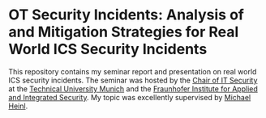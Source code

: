 # OT Security Incidents: Analysis of and Mitigation Strategies for Real World ICS Security Incidents
This repository contains my seminar report and presentation on real world ICS security incidents.
The seminar was hosted by the [Chair of IT Security](https://www.sec.in.tum.de/i20/) at the [Technical University Munich](https://www.tum.de/en/) and the [Fraunhofer Institute for Applied and Integrated Security](https://www.aisec.fraunhofer.de/en.html). My topic was excellently supervised by [Michael Heinl](https://www.linkedin.com/in/michaelheinl/).


